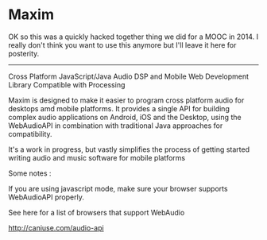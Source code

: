 Maxim
=====

OK so this was a quickly hacked together thing we did for a MOOC in 2014. I really don't think you want to use this anymore but I'll leave it here for posterity.

------------------

Cross Platform JavaScript/Java Audio DSP and Mobile Web Development Library Compatible with Processing 

Maxim is designed to make it easier to program cross platform audio for desktops amd mobile platforms.
It provides a single API for building complex audio applications on Android, iOS and the Desktop, using
the WebAudioAPI in combination with traditional Java approaches for compatibility.

It's a work in progress, but vastly simplifies the process of getting started writing audio and music software
for mobile platforms

Some notes :

If you are using javascript mode, make sure your browser supports WebAudioAPI properly. 

See here for a list of browsers that support WebAudio

http://caniuse.com/audio-api
